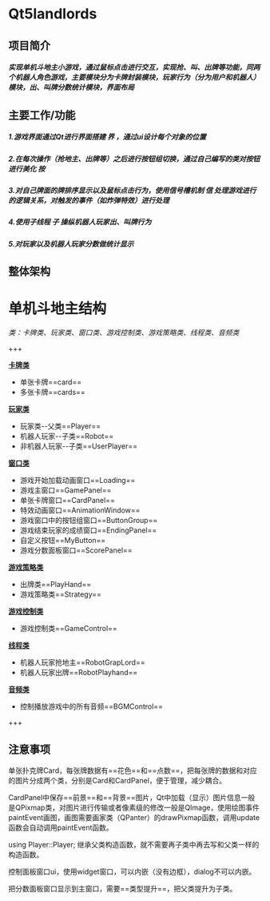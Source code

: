 # Qt5landlords

## 项目简介

##### 实现单机斗地主小游戏，通过鼠标点击进行交互，实现抢、叫、出牌等功能，同两个机器人角色游戏，主要模块分为卡牌封装模块，玩家行为（分为用户和机器人）模块，出、叫牌分数统计模块，界面布局

## 主要工作/功能



##### 1.游戏界面通过Qt进行界面搭建 界 ，通过ui设计每个对象的位置

##### 2.在每次操作（抢地主、出牌等）之后进行按钮组切换，通过自己编写的类对按钮进行美化 按

##### 3.对自己牌面的牌排序显示以及鼠标点击行为，使用信号槽机制 信 处理游戏进行的逻辑关系，对触发的事件（如炸弹特效）进行处理

##### 4.使用子线程 子 操纵机器人玩家出、叫牌行为

##### 5.对玩家以及机器人玩家分数做统计显示

## 整体架构



# 单机斗地主结构

*类：卡牌类、玩家类、窗口类、游戏控制类、游戏策略类、线程类、音频类*

+++

<u>**卡牌类**</u>

- 单张卡牌==card==
- 多张卡牌==cards==

<u>**玩家类**</u>

- 玩家类--父类==Player==
- 机器人玩家--子类==Robot==
- 非机器人玩家--子类==UserPlayer==

**<u>窗口类</u>**

- 游戏开始加载动画窗口==Loading==
- 游戏主窗口==GamePanel==
- 单张卡牌窗口==CardPanel==
- 特效动画窗口==AnimationWindow==
- 游戏窗口中的按钮组窗口==ButtonGroup==
- 游戏结束玩家的成绩窗口==EndingPanel==
- 自定义按钮==MyButton==
- 游戏分数面板窗口==ScorePanel==

**<u>游戏策略类</u>**

- 出牌类==PlayHand==
- 游戏策略类==Strategy==

<u>**游戏控制类**</u>

- 游戏控制类==GameControl==

<u>**线程类**</u>

- 机器人玩家抢地主==RobotGrapLord==
- 机器人玩家出牌==RobotPlayhand==

<u>**音频类**</u>

- 控制播放游戏中的所有音频==BGMControl==

+++

## 注意事项

单张扑克牌Card，每张牌数据有==花色==和==点数==，把每张牌的数据和对应的图片分成两个类，分别是Card和CardPanel，便于管理，减少耦合。

CardPanel中保存==前景==和==背景==图片，Qt中加载（显示）图片信息一般是QPixmap类，对图片进行传输或者像素级的修改一般是QImage，使用绘图事件paintEvent画图，画图需要画家类（QPanter）的drawPixmap函数，调用update函数会自动调用paintEvent函数。

using Player::Player; 继承父类构造函数，就不需要再子类中再去写和父类一样的构造函数。

控制面板窗口ui，使用widget窗口，可以内嵌（没有边框），dialog不可以内嵌。

把分数面板窗口显示到主窗口，需要==类型提升==，把父类提升为子类。
